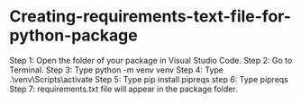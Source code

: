 # Creating-requirements-text-file-for-python-package

Step 1: Open the folder of your package in Visual Studio Code.
Step 2: Go to Terminal.
Step 3: Type python -m venv venv
Step 4: Type .\venv\Scripts\activate
Step 5: Type pip install pipreqs
step 6: Type pipreqs
Step 7: requirements.txt file will appear in the package folder.
